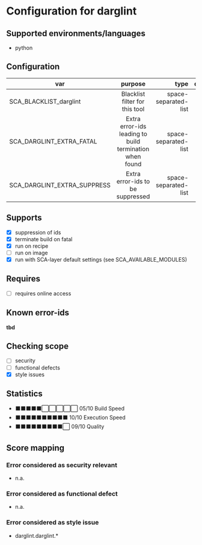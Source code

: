 # Configuration for darglint

## Supported environments/languages

* python

## Configuration

| var | purpose | type | default |
| ------------- |:-------------:| -----:| -----:
| SCA_BLACKLIST_darglint | Blacklist filter for this tool | space-separated-list | ""
| SCA_DARGLINT_EXTRA_FATAL | Extra error-ids leading to build termination when found | space-separated-list | ""
| SCA_DARGLINT_EXTRA_SUPPRESS | Extra error-ids to be suppressed | space-separated-list | ""

## Supports

- [x] suppression of ids
- [x] terminate build on fatal
- [x] run on recipe
- [ ] run on image
- [x] run with SCA-layer default settings (see SCA_AVAILABLE_MODULES)

## Requires

- [ ] requires online access

## Known error-ids

__tbd__

## Checking scope

- [ ] security
- [ ] functional defects
- [x] style issues

## Statistics

 - ⬛⬛⬛⬛⬛⬜⬜⬜⬜⬜ 05/10 Build Speed
 - ⬛⬛⬛⬛⬛⬛⬛⬛⬛⬛ 10/10 Execution Speed
 - ⬛⬛⬛⬛⬛⬛⬛⬛⬛⬜ 09/10 Quality

## Score mapping

### Error considered as security relevant

* n.a.

### Error considered as functional defect

* n.a.

### Error considered as style issue

* darglint.darglint.*